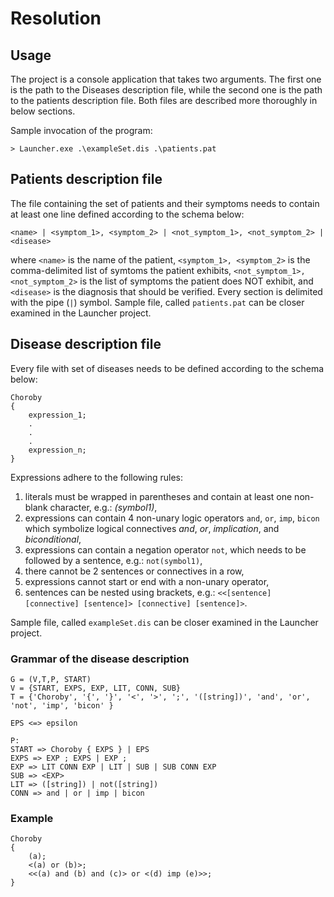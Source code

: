 # Resolution

## Usage

The project is a console application that takes two arguments. The first one is the path to the Diseases description file, while the second one is the path to the patients description file. Both files are described more thoroughly in below sections.

Sample invocation of the program:
```
> Launcher.exe .\exampleSet.dis .\patients.pat
```

## Patients description file

The file containing the set of patients and their symptoms needs to contain at least one line defined according to the schema below:
```
<name> | <symptom_1>, <symptom_2> | <not_symptom_1>, <not_symptom_2> | <disease>
```
where `<name>` is the name of the patient, `<symptom_1>, <symptom_2>` is the comma-delimited list of symtoms the patient exhibits, `<not_symptom_1>, <not_symptom_2>` is the list of symptoms the patient does NOT exhibit, and `<disease>` is the diagnosis that should be verified. Every section is delimited with the pipe (`|`) symbol. Sample file, called `patients.pat` can be closer examined in the Launcher project.

## Disease description file
Every file with set of diseases needs to be defined according to the schema below:
```
Choroby
{
    expression_1;
    .
    .
    .
    expression_n;
}
```
Expressions adhere to the following rules:
1. literals must be wrapped in parentheses and contain at least one non-blank character, e.g.: *(symbol1)*,
2. expressions can contain 4 non-unary logic operators
    `and`, `or`, `imp`, `bicon` which symbolize logical connectives *and*, *or*, *implication*, and *biconditional*,
3. expressions can contain a negation operator `not`, which needs to be followed by a sentence, e.g.:  `not(symbol1)`,
4. there cannot be 2 sentences or connectives in a row,
5. expressions cannot start or end with a non-unary operator,
6. sentences can be nested using brackets, e.g.: `<<[sentence] [connective] [sentence]> [connective] [sentence]>`.

Sample file, called `exampleSet.dis` can be closer examined in the Launcher project.
### Grammar of the disease description
```
G = (V,T,P, START)
V = {START, EXPS, EXP, LIT, CONN, SUB}
T = {'Choroby', '{', '}', '<', '>', ';', '([string])', 'and', 'or', 'not', 'imp', 'bicon' }

EPS <=> epsilon

P:
START => Choroby { EXPS } | EPS
EXPS => EXP ; EXPS | EXP ;
EXP => LIT CONN EXP | LIT | SUB | SUB CONN EXP
SUB => <EXP>
LIT => ([string]) | not([string])
CONN => and | or | imp | bicon
```

### Example
```
Choroby
{
    (a);
    <(a) or (b)>;
    <<(a) and (b) and (c)> or <(d) imp (e)>>;
}
```
